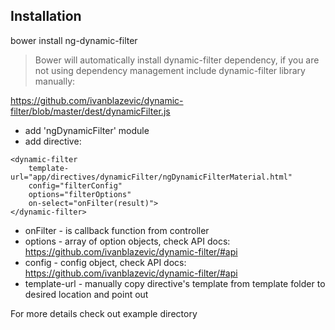 ## Installation

 bower install ng-dynamic-filter

 > Bower will automatically install dynamic-filter dependency, if you are not using dependency management include dynamic-filter library manually:

 https://github.com/ivanblazevic/dynamic-filter/blob/master/dest/dynamicFilter.js


 * add 'ngDynamicFilter' module
 * add directive:

```
<dynamic-filter
    template-url="app/directives/dynamicFilter/ngDynamicFilterMaterial.html"
    config="filterConfig"
    options="filterOptions"
    on-select="onFilter(result)">
</dynamic-filter>
```

* onFilter - is callback function from controller
* options - array of option objects, check API docs: https://github.com/ivanblazevic/dynamic-filter/#api
* config - config object, check API docs: https://github.com/ivanblazevic/dynamic-filter/#api
* template-url - manually copy directive's template from template folder to desired location and point out

For more details check out example directory
